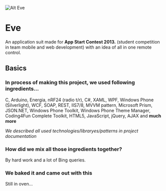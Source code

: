 ![Alt Eve](http://eve.toplek.net/Resources/Images/Eve128.png) 
# Eve

An application suit made for **App Start Contest 2013.** (student competition in team mobile and web development) with an idea of all in one remote control.

## Basics

### In process of making this project, we used following ingredients...

C, Arduino, Energia, nRF24 (radio t/r), C#, XAML, WPF, Windows Phone (Silverlight), WCF, SOAP, REST, IIS7/8, MVVM pattern, Microsoft Prism, JSON.NET, Windows Phone Toolkit, Windows Phone Theme Manager, Coding4Fun Complete Toolkit, HTML5, JavaScript, jQuery, AJAX and **much more**

*We described all used technologies/libraryes/patterns in project documentation*

### How did we mix all those ingredients together?

By hard work and a lot of Bing queries.

### We baked it and came out with this

Still in oven...
